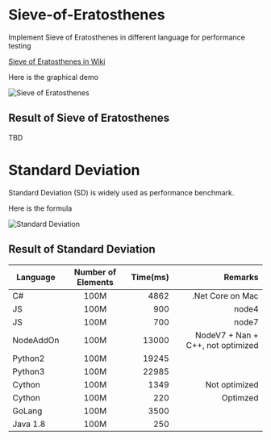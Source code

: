 # Sieve-of-Eratosthenes
Implement Sieve of Eratosthenes in different language for performance testing


[Sieve of Eratosthenes in Wiki](https://en.wikipedia.org/wiki/Sieve_of_Eratosthenes)


Here is the graphical demo


![Sieve of Eratosthenes](https://upload.wikimedia.org/wikipedia/commons/b/b9/Sieve_of_Eratosthenes_animation.gif)

## Result of Sieve of Eratosthenes
TBD


# Standard Deviation
Standard Deviation (SD) is widely used as performance benchmark.

Here is the formula

![Standard Deviation](https://wikimedia.org/api/rest_v1/media/math/render/svg/32e3c0f27c2595926963cc5d8df113e6a12cf917)

## Result of Standard Deviation
| Language | Number of Elements  | Time(ms)  | Remarks |
| ---------- |:-------------:| -----:| ---:|
| C# | 100M | 4862 | .Net Core on Mac |
| JS | 100M | 900 | node4 |
| JS | 100M | 700 | node7 |
| NodeAddOn | 100M | 13000 | NodeV7 + Nan + C++, not optimized |
| Python2 | 100M | 19245 ||
| Python3 | 100M | 22985 ||
| Cython | 100M | 1349 | Not optimized |
| Cython | 100M | 220 | Optimzed |
| GoLang | 100M | 3500 | |
| Java 1.8 | 100M | 250 ||


